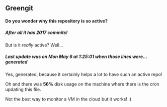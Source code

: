 ## Greengit

#### Do you wonder why this repository is so active?

##### After all it has 2017 commits!

But is it *really* active? Well...

##### Last update was on Mon May 6 at 1:25:01 when those lines were... generated

Yes, generated, because it certainly helps a lot to have such an active repo!

Oh and there was **56%** disk usage on the machine
where there is the cron updating this file.

Not the best way to monitor a VM in the cloud but it works! :)
